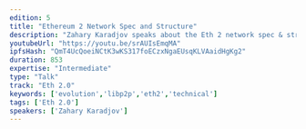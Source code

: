 ```yaml
---
edition: 5
title: "Ethereum 2 Network Spec and Structure"
description: "Zahary Karadjov speaks about the Eth 2 network spec & structure."
youtubeUrl: "https://youtu.be/srAUIsEmqMA"
ipfsHash: "QmT4UcQoeiNCtK3wKS317foECzxNgaEUsqKLVAaidHgKg2"
duration: 853
expertise: "Intermediate"
type: "Talk"
track: "Eth 2.0"
keywords: ['evolution','libp2p','eth2','technical']
tags: ['Eth 2.0']
speakers: ['Zahary Karadjov']
---
```

